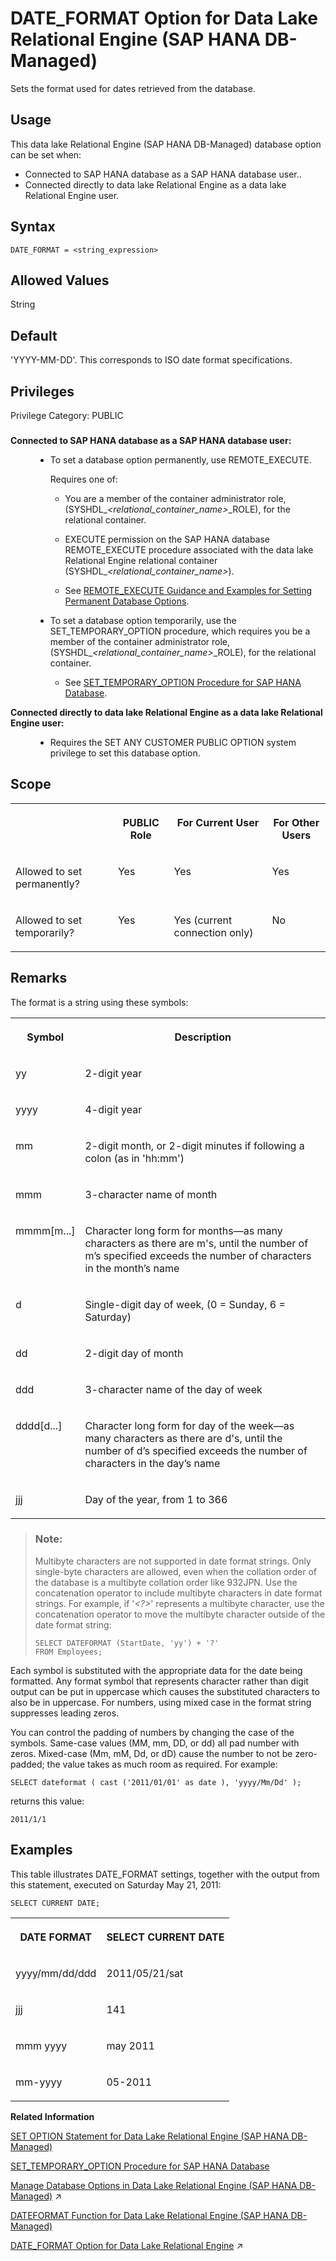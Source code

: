 <!-- loio3e2ecb4848cc4a6ba20cd155322dee96 -->

# DATE\_FORMAT Option for Data Lake Relational Engine \(SAP HANA DB-Managed\)

Sets the format used for dates retrieved from the database.



<a name="loio3e2ecb4848cc4a6ba20cd155322dee96__section_dzz_4jj_kyb"/>

## Usage

This data lake Relational Engine \(SAP HANA DB-Managed\) database option can be set when:

-   Connected to SAP HANA database as a SAP HANA database user..
-   Connected directly to data lake Relational Engine as a data lake Relational Engine user.



<a name="loio3e2ecb4848cc4a6ba20cd155322dee96__section_omc_fd4_hrb"/>

## Syntax

```
DATE_FORMAT = <string_expression>
```



<a name="loio3e2ecb4848cc4a6ba20cd155322dee96__section_d3m_fd4_hrb"/>

## Allowed Values

String



<a name="loio3e2ecb4848cc4a6ba20cd155322dee96__section_k2c_gd4_hrb"/>

## Default

'YYYY-MM-DD'. This corresponds to ISO date format specifications.



<a name="loio3e2ecb4848cc4a6ba20cd155322dee96__section_vn2_qzv_cxb"/>

## Privileges

Privilege Category: PUBLIC



### 


<dl>
<dt><b>

Connected to SAP HANA database as a SAP HANA database user:

</b></dt>
<dd>

-   To set a database option permanently, use REMOTE\_EXECUTE.

    Requires one of:

    -   You are a member of the container administrator role, \(SYSHDL\_*<relational\_container\_name\>*\_ROLE\), for the relational container.
    -   EXECUTE permission on the SAP HANA database REMOTE\_EXECUTE procedure associated with the data lake Relational Engine relational container \(SYSHDL\_*<relational\_container\_name\>*\).

    -   See [REMOTE\_EXECUTE Guidance and Examples for Setting Permanent Database Options](remote-execute-guidance-and-examples-for-setting-permanent-database-options-0023bea.md).


-   To set a database option temporarily, use the SET\_TEMPORARY\_OPTION procedure, which requires you be a member of the container administrator role, \(SYSHDL\_*<relational\_container\_name\>*\_ROLE\), for the relational container.

    -   See [SET\_TEMPORARY\_OPTION Procedure for SAP HANA Database](../080-sap-hana-database-for-data-lake-relational-engine/set-temporary-option-procedure-for-sap-hana-database-abcd703.md).





</dd><dt><b>

Connected directly to data lake Relational Engine as a data lake Relational Engine user:

</b></dt>
<dd>

-   Requires the SET ANY CUSTOMER PUBLIC OPTION system privilege to set this database option.



</dd>
</dl>



<a name="loio3e2ecb4848cc4a6ba20cd155322dee96__section_h3w_jmb_dxb"/>

## Scope


<table>
<tr>
<th valign="top">

 

</th>
<th valign="top">

PUBLIC Role

</th>
<th valign="top">

For Current User

</th>
<th valign="top">

For Other Users

</th>
</tr>
<tr>
<td valign="top">

Allowed to set permanently?

</td>
<td valign="top">

Yes

</td>
<td valign="top">

Yes

</td>
<td valign="top">

Yes

</td>
</tr>
<tr>
<td valign="top">

Allowed to set temporarily?

</td>
<td valign="top">

Yes

</td>
<td valign="top">

Yes \(current connection only\)

</td>
<td valign="top">

No

</td>
</tr>
</table>



<a name="loio3e2ecb4848cc4a6ba20cd155322dee96__section_bbd_3d4_hrb"/>

## Remarks

The format is a string using these symbols:


<table>
<tr>
<th valign="top" rowspan="1">

Symbol

</th>
<th valign="top" rowspan="1">

Description

</th>
</tr>
<tr>
<td valign="top" rowspan="1">

yy

</td>
<td valign="top" rowspan="1">

2-digit year

</td>
</tr>
<tr>
<td valign="top" rowspan="1">

yyyy

</td>
<td valign="top" rowspan="1">

4-digit year

</td>
</tr>
<tr>
<td valign="top" rowspan="1">

mm

</td>
<td valign="top" rowspan="1">

2-digit month, or 2-digit minutes if following a colon \(as in 'hh:mm'\)

</td>
</tr>
<tr>
<td valign="top" rowspan="1">

mmm

</td>
<td valign="top" rowspan="1">

3-character name of month

</td>
</tr>
<tr>
<td valign="top" rowspan="1">

mmmm\[m...\]

</td>
<td valign="top" rowspan="1">

Character long form for months—as many characters as there are m's, until the number of m’s specified exceeds the number of characters in the month’s name

</td>
</tr>
<tr>
<td valign="top" rowspan="1">

d

</td>
<td valign="top" rowspan="1">

Single-digit day of week, \(0 = Sunday, 6 = Saturday\)

</td>
</tr>
<tr>
<td valign="top" rowspan="1">

dd

</td>
<td valign="top" rowspan="1">

2-digit day of month

</td>
</tr>
<tr>
<td valign="top" rowspan="1">

ddd

</td>
<td valign="top" rowspan="1">

3-character name of the day of week

</td>
</tr>
<tr>
<td valign="top" rowspan="1">

dddd\[d...\]

</td>
<td valign="top" rowspan="1">

Character long form for day of the week—as many characters as there are d's, until the number of d’s specified exceeds the number of characters in the day’s name

</td>
</tr>
<tr>
<td valign="top" rowspan="1">

jjj

</td>
<td valign="top" rowspan="1">

Day of the year, from 1 to 366

</td>
</tr>
</table>

> ### Note:  
> Multibyte characters are not supported in date format strings. Only single-byte characters are allowed, even when the collation order of the database is a multibyte collation order like 932JPN. Use the concatenation operator to include multibyte characters in date format strings. For example, if '*<?\>*' represents a multibyte character, use the concatenation operator to move the multibyte character outside of the date format string:
> 
> ```
> SELECT DATEFORMAT (StartDate, 'yy') + '?'
> FROM Employees;
> ```

Each symbol is substituted with the appropriate data for the date being formatted. Any format symbol that represents character rather than digit output can be put in uppercase which causes the substituted characters to also be in uppercase. For numbers, using mixed case in the format string suppresses leading zeros.

You can control the padding of numbers by changing the case of the symbols. Same-case values \(MM, mm, DD, or dd\) all pad number with zeros. Mixed-case \(Mm, mM, Dd, or dD\) cause the number to not be zero-padded; the value takes as much room as required. For example:

```
SELECT dateformat ( cast ('2011/01/01' as date ), 'yyyy/Mm/Dd' );
```

returns this value:

```
2011/1/1
```



<a name="loio3e2ecb4848cc4a6ba20cd155322dee96__iq_refso_455"/>

## Examples

This table illustrates DATE\_FORMAT settings, together with the output from this statement, executed on Saturday May 21, 2011:

```
SELECT CURRENT DATE;
```


<table>
<tr>
<th valign="top" rowspan="1">

DATE FORMAT

</th>
<th valign="top" rowspan="1">

SELECT CURRENT DATE

</th>
</tr>
<tr>
<td valign="top" rowspan="1">

yyyy/mm/dd/ddd

</td>
<td valign="top" rowspan="1">

2011/05/21/sat

</td>
</tr>
<tr>
<td valign="top" rowspan="1">

jjj

</td>
<td valign="top" rowspan="1">

141

</td>
</tr>
<tr>
<td valign="top" rowspan="1">

mmm yyyy

</td>
<td valign="top" rowspan="1">

may 2011

</td>
</tr>
<tr>
<td valign="top" rowspan="1">

mm-yyyy

</td>
<td valign="top" rowspan="1">

05-2011

</td>
</tr>
</table>

**Related Information**  


[SET OPTION Statement for Data Lake Relational Engine \(SAP HANA DB-Managed\)](../030-sql-statements/set-option-statement-for-data-lake-relational-engine-sap-hana-db-managed-84a37a4.md "Changes options that affect the behavior of the database and its compatibility with Transact-SQL. Setting the value of an option can change the behavior for all users or an individual user, in either a temporary or permanent scope.")

[SET\_TEMPORARY\_OPTION Procedure for SAP HANA Database](../080-sap-hana-database-for-data-lake-relational-engine/set-temporary-option-procedure-for-sap-hana-database-abcd703.md "Grant database options temporarily for the current connection only on a data lake Relational Engine relational container.")

[Manage Database Options in Data Lake Relational Engine (SAP HANA DB-Managed)](https://help.sap.com/viewer/9220e7fec0fe4503b5c5a6e21d584e63/2024_1_QRC/en-US/964f12eb2961478b8205f5bfd8ee2ec6.html "Data lake Relational Engine database options are configurable settings that change the way the data lake Relational Engine instance behaves or performs.") :arrow_upper_right:

[DATEFORMAT Function for Data Lake Relational Engine \(SAP HANA DB-Managed\)](../050-system-sql-functions/dateformat-function-for-data-lake-relational-engine-sap-hana-db-managed-d8071cc.md "Returns a string representing a date expression in the specified format.")

[DATE_FORMAT Option for Data Lake Relational Engine](https://help.sap.com/viewer/19b3964099384f178ad08f2d348232a9/2024_1_QRC/en-US/a632563684f2101581da9a102de30f81.html "Sets the format used for dates retrieved from the database.") :arrow_upper_right:

